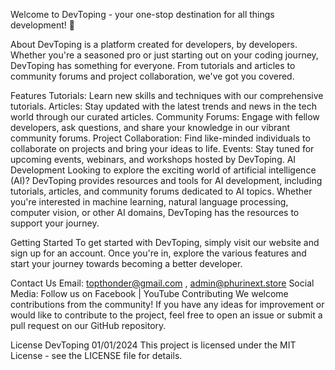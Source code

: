 
Welcome to DevToping - your one-stop destination for all things development! 🚀

About
DevToping is a platform created for developers, by developers. Whether you're a seasoned pro or just starting out on your coding journey, DevToping has something for everyone. From tutorials and articles to community forums and project collaboration, we've got you covered.

Features
Tutorials: Learn new skills and techniques with our comprehensive tutorials.
Articles: Stay updated with the latest trends and news in the tech world through our curated articles.
Community Forums: Engage with fellow developers, ask questions, and share your knowledge in our vibrant community forums.
Project Collaboration: Find like-minded individuals to collaborate on projects and bring your ideas to life.
Events: Stay tuned for upcoming events, webinars, and workshops hosted by DevToping.
AI Development
Looking to explore the exciting world of artificial intelligence (AI)? DevToping provides resources and tools for AI development, including tutorials, articles, and community forums dedicated to AI topics. Whether you're interested in machine learning, natural language processing, computer vision, or other AI domains, DevToping has the resources to support your journey.

Getting Started
To get started with DevToping, simply visit our website and sign up for an account. Once you're in, explore the various features and start your journey towards becoming a better developer.

Contact Us
Email: topthonder@gmail.com , admin@phurinext.store
Social Media: Follow us on Facebook | YouTube
Contributing
We welcome contributions from the community! If you have any ideas for improvement or would like to contribute to the project, feel free to open an issue or submit a pull request on our GitHub repository.

License
DevToping
01/01/2024
This project is licensed under the MIT License - see the LICENSE file for details.

